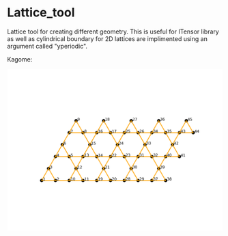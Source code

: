 # Lattice_tool
Lattice tool for creating different geometry. This is useful for ITensor library as well as cylindrical boundary for 2D lattices are implimented using an argument called "yperiodic". 

Kagome:

![ ](images/kagome_lattice.png)
